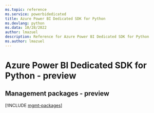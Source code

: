 ```yaml
---
ms.topic: reference
ms.service: powerbidedicated
title: Azure Power BI Dedicated SDK for Python
ms.devlang: python
ms.data: 10/28/2022
author: lmazuel
description: Reference for Azure Power BI Dedicated SDK for Python
ms.author: lmazuel
---
```

# Azure Power BI Dedicated SDK for Python - preview

## Management packages - preview
[!INCLUDE [mgmt-packages](power-bi-dedicated-mgmt-index.md)]